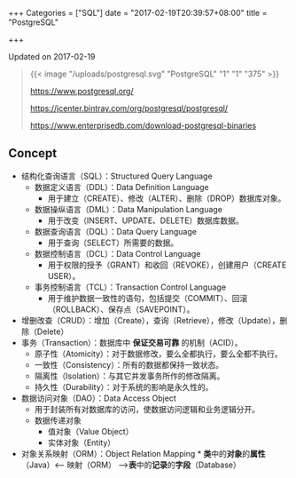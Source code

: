 +++
Categories = ["SQL"]
date = "2017-02-19T20:39:57+08:00"
title = "PostgreSQL"

+++

<!--more-->

Updated on 2017-02-19

> {{< image "/uploads/postgresql.svg" "PostgreSQL" "1" "1" "375" >}}
>
> https://www.postgresql.org/
>
> https://jcenter.bintray.com/org/postgresql/postgresql/
>
> https://www.enterprisedb.com/download-postgresql-binaries

## Concept
* 结构化查询语言（SQL）：Structured Query Language
  * 数据定义语言（DDL）：Data Definition Language
      * 用于建立（CREATE）、修改（ALTER）、删除（DROP）数据库对象。
  * 数据操纵语言（DML）：Data Manipulation Language
      * 用于改变（INSERT、UPDATE、DELETE）数据库数据。
  * 数据查询语言（DQL）：Data Query Language
      * 用于查询（SELECT）所需要的数据。
  * 数据控制语言（DCL）：Data Control Language
      * 用于权限的授予（GRANT）和收回（REVOKE），创建用户（CREATE USER）。
  * 事务控制语言（TCL）：Transaction Control Language
      * 用于维护数据一致性的语句，包括提交（COMMIT）、回滚（ROLLBACK）、保存点（SAVEPOINT）。
* 增删改查（CRUD）：增加（Create），查询（Retrieve），修改（Update），删除（Delete）
* 事务（Transaction）：数据库中 **保证交易可靠** 的机制（ACID）。
  * 原子性（Atomicity）：对于数据修改，要么全都执行，要么全都不执行。
  * 一致性（Consistency）：所有的数据都保持一致状态。
  * 隔离性（Isolation）：与其它并发事务所作的修改隔离。
  * 持久性（Durability）：对于系统的影响是永久性的。
* 数据访问对象（DAO）：Data Access Object
  * 用于封装所有对数据库的访问，使数据访问逻辑和业务逻辑分开。
  * 数据传递对象
      * 值对象（Value Object）
      * 实体对象（Entity）
* 对象关系映射（ORM）：Object Relation Mapping
      * **类**中的**对象**的**属性**（Java）<— 映射（ORM） —>**表**中的**记录**的**字段**（Database）
